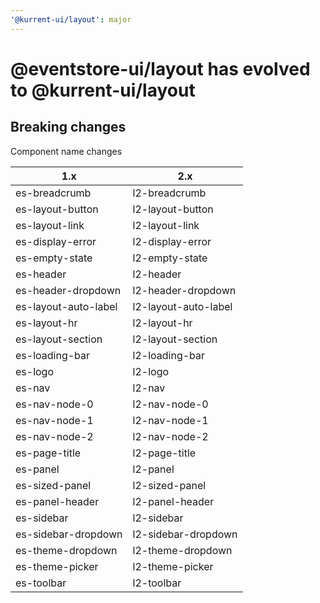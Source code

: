 ```yaml
---
'@kurrent-ui/layout': major
---
```


# @eventstore-ui/layout has evolved to @kurrent-ui/layout

## Breaking changes

Component name changes

| 1.x                  | 2.x                  |
| -------------------- | -------------------- |
| es-breadcrumb        | l2-breadcrumb        |
| es-layout-button     | l2-layout-button     |
| es-layout-link       | l2-layout-link       |
| es-display-error     | l2-display-error     |
| es-empty-state       | l2-empty-state       |
| es-header            | l2-header            |
| es-header-dropdown   | l2-header-dropdown   |
| es-layout-auto-label | l2-layout-auto-label |
| es-layout-hr         | l2-layout-hr         |
| es-layout-section    | l2-layout-section    |
| es-loading-bar       | l2-loading-bar       |
| es-logo              | l2-logo              |
| es-nav               | l2-nav               |
| es-nav-node-0        | l2-nav-node-0        |
| es-nav-node-1        | l2-nav-node-1        |
| es-nav-node-2        | l2-nav-node-2        |
| es-page-title        | l2-page-title        |
| es-panel             | l2-panel             |
| es-sized-panel       | l2-sized-panel       |
| es-panel-header      | l2-panel-header      |
| es-sidebar           | l2-sidebar           |
| es-sidebar-dropdown  | l2-sidebar-dropdown  |
| es-theme-dropdown    | l2-theme-dropdown    |
| es-theme-picker      | l2-theme-picker      |
| es-toolbar           | l2-toolbar           |
